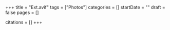 +++
title = "Ext.avif"
tags = ["Photos"]
categories = []
startDate = ""
draft = false
pages = []

citations = []
+++
